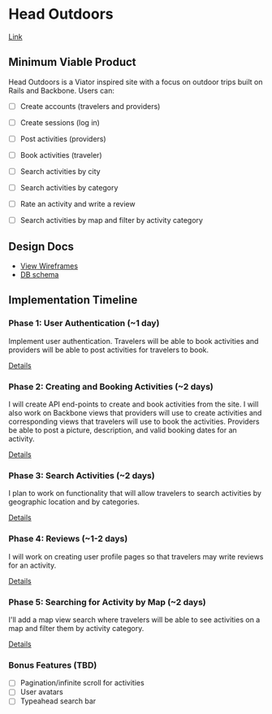 # Head Outdoors

[Link][heroku]

[heroku]: http://www.headoutdoors.me

## Minimum Viable Product
Head Outdoors is a Viator inspired site with a focus on outdoor trips
built on Rails and Backbone. Users can:

<!-- This is a Markdown checklist. Use it to keep track of your progress! -->

- [ ] Create accounts (travelers and providers)
- [ ] Create sessions (log in)
- [ ] Post activities (providers)
- [ ] Book activities (traveler)
- [ ] Search activities by city
- [ ] Search activities by category
- [ ] Rate an activity and write a review
- [ ] Search activities by map and filter by activity category


## Design Docs
* [View Wireframes][views]
* [DB schema][schema]

[views]: ./docs/views.md
[schema]: ./docs/schema.md

## Implementation Timeline

### Phase 1: User Authentication (~1 day)
Implement user authentication. Travelers will be able to book activities and providers will be able to post activities for
travelers to book.

[Details][phase-one]

### Phase 2: Creating and Booking Activities (~2 days)
I will create API end-points to create and book activities from the site. I will
also work on Backbone views that providers will use to create activities and
corresponding views that travelers will use to book the activities. Providers
be able to post a picture, description, and valid booking dates for an activity.

[Details][phase-two]

### Phase 3: Search Activities (~2 days)
I plan to work on functionality that will allow travelers to search activities
by geographic location and by categories.

[Details][phase-three]

### Phase 4: Reviews (~1-2 days)
I will work on creating user profile pages so that travelers may write reviews
for an activity.

[Details][phase-four]

### Phase 5: Searching for Activity by Map (~2 days)
I'll add a map view search where travelers will be able to see activities on a
map and filter them by activity category.

[Details][phase-five]

### Bonus Features (TBD)
- [ ] Pagination/infinite scroll for activities
- [ ] User avatars
- [ ] Typeahead search bar

[phase-one]: ./docs/phases/phase1.md
[phase-two]: ./docs/phases/phase2.md
[phase-three]: ./docs/phases/phase3.md
[phase-four]: ./docs/phases/phase4.md
[phase-five]: ./docs/phases/phase5.md
